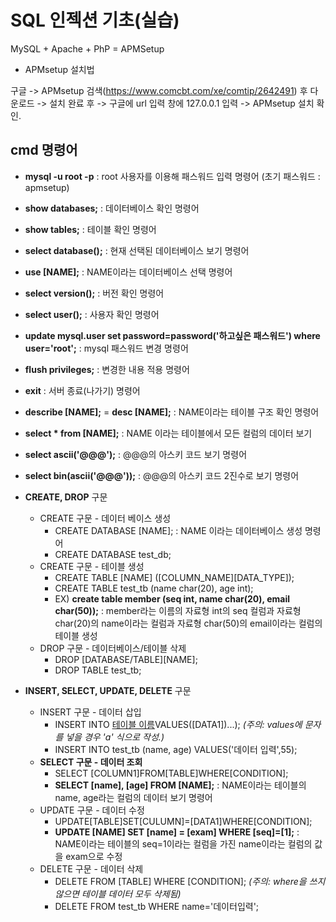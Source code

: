 # SQL 인젝션 기초(실습)
MySQL + Apache + PhP = APMSetup 
- APMsetup 설치법

구글 -> APMsetup 검색(https://www.comcbt.com/xe/comtip/2642491) 후 다운로드 -> 설치 완료 후 -> 구글에 url 입력 창에 127.0.0.1 입력 -> APMsetup 설치 확인.  

## cmd 명령어
- **mysql -u root -p** : root 사용자를 이용해 패스워드 입력 명령어 (초기 패스워드 : apmsetup)
- **show databases;** : 데이터베이스 확인 명령어
- **show tables;** : 테이블 확인 명령어
- **select database();** : 현재 선택된 데이터베이스 보기 명령어
- **use [NAME];** : NAME이라는 데이터베이스 선택 명령어
- **select version();** : 버전 확인 명령어
- **select user();** : 사용자 확인 명령어
- **update mysql.user set password=password('하고싶은 패스워드') where user='root';** : mysql 패스워드 변경 명령어
- **flush privileges;** : 변경한 내용 적용 명령어
- **exit** : 서버 종료(나가기) 명령어
- **describe [NAME];** = **desc [NAME];**  : NAME이라는 테이블 구조 확인 명령어
- **select * from [NAME];** : NAME 이라는 테이블에서 모든 컬럼의 데이터 보기
- **select ascii('@@@');** : @@@의 아스키 코드 보기 명령어
- **select bin(ascii('@@@'));** : @@@의 아스키 코드 2진수로 보기 명령어

- **CREATE, DROP** 구문
    - CREATE 구문 - 데이터 베이스 생성
        - CREATE DATABASE [NAME]; : NAME 이라는 데이터베이스 생성 명령어
        - CREATE DATABASE test_db;
    - CREATE 구문 - 테이블 생성
        - CREATE TABLE [NAME] ([COLUMN_NAME][DATA_TYPE]);
        - CREATE TABLE test_tb (name char(20), age int);
        - EX) **create table member (seq int, name char(20), email char(50));** : member라는 이름의 자료형 int의 seq 컬럼과 자료형 char(20)의 name이라는 컬럼과 자료형 char(50)의 email이라는 컬럼의 테이블 생성
    - DROP 구문 - 데이터베이스/테이블 삭제
        - DROP [DATABASE/TABLE][NAME];
        - DROP TABLE test_tb;

- **INSERT, SELECT, UPDATE, DELETE** 구문
    - INSERT 구문 - 데이터 삽입
        - INSERT INTO [테이블 이름]([CULUMN1]...)VALUES([DATA1])...); *(주의: values에 문자를 넣을 경우 'a' 식으로 작성.)*
        - INSERT INTO test_tb (name, age) VALUES('데이터 입력',55);
    - **SELECT 구문 - 데이터 조회**
        - SELECT [COLUMN1]FROM[TABLE]WHERE[CONDITION];
        - **SELECT [name], [age] FROM [NAME];** : NAME이라는 테이블의 name, age라는 컬럼의 데이터 보기 명령어 
    - UPDATE 구문 - 데이터 수정
        - UPDATE[TABLE]SET[CULUMN]=[DATA1]WHERE[CONDITION];
        - **UPDATE [NAME] SET [name] = [exam] WHERE [seq]=[1];** : NAME이라는 테이블의 seq=1이라는 컬럼을 가진 name이라는 컬럼의 값을 exam으로 수정
    - DELETE 구문 - 데이터 삭제
        - DELETE FROM [TABLE] WHERE [CONDITION]; *(주의: where을 쓰지않으면 테이블 데이터 모두 삭제됨)*
        - DELETE FROM test_tb WHERE name='데이터입력';

